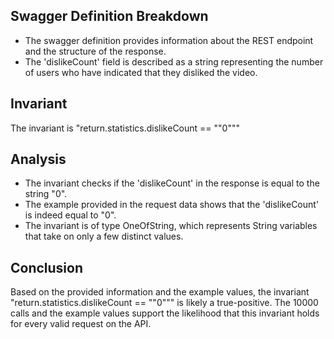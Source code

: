 ## Swagger Definition Breakdown
- The swagger definition provides information about the REST endpoint and the structure of the response.
- The 'dislikeCount' field is described as a string representing the number of users who have indicated that they disliked the video.

## Invariant
The invariant is "return.statistics.dislikeCount == ""0"""

## Analysis
- The invariant checks if the 'dislikeCount' in the response is equal to the string "0".
- The example provided in the request data shows that the 'dislikeCount' is indeed equal to "0".
- The invariant is of type OneOfString, which represents String variables that take on only a few distinct values.

## Conclusion
Based on the provided information and the example values, the invariant "return.statistics.dislikeCount == ""0""" is likely a true-positive. The 10000 calls and the example values support the likelihood that this invariant holds for every valid request on the API.
